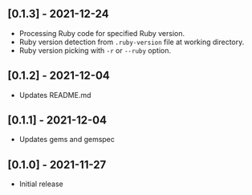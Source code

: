 ## [0.1.3] - 2021-12-24

- Processing Ruby code for specified Ruby version.
- Ruby version detection from `.ruby-version` file at working directory.
- Ruby version picking with `-r` or `--ruby` option.

## [0.1.2] - 2021-12-04

- Updates README.md

## [0.1.1] - 2021-12-04

- Updates gems and gemspec

## [0.1.0] - 2021-11-27

- Initial release
